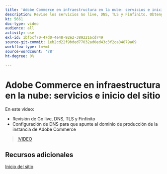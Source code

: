 ```yaml
---
title: 'Adobe Commerce en infraestructura en la nube: servicios e inicio del sitio'
description: Revise los servicios Go live, DNS, TLS y Finfinito. Obtenga información sobre cómo configurar DNS para que apunte al dominio de producción de la instancia de Adobe Commerce.
kt: 5661
doc-type: video
audience: all
activity: use
exl-id: 1bf5cf70-47d0-4e48-92e2-3892216cd749
source-git-commit: 1eb2cd22f9bded77032ad0ed43c3f2ca84879a69
workflow-type: tm+mt
source-wordcount: '78'
ht-degree: 0%

---
```


# Adobe Commerce en infraestructura en la nube: servicios e inicio del sitio

En este vídeo:

- Revisión de Go live, DNS, TLS y Finfinito
- Configuración de DNS para que apunte al dominio de producción de la instancia de Adobe Commerce

>[!VIDEO](https://video.tv.adobe.com/v/35697?quality=12&learn=on)

## Recursos adicionales

[Inicio del sitio](https://devdocs.magento.com/cloud/live/live.html)
